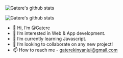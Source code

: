 ![Gatere's github stats](https://github-readme-stats.vercel.app/api?username=GatereKinyanjui&show_icons=true&theme=radical)

![Gatere's github stats](https://github-readme-stats.vercel.app/api/top-langs/?username=GatereKinyanjui&count_private=true&layout=compact&show_icons=true&theme=radical)

- 👋 Hi, I’m @Gatere
- 👀 I’m interested in Web & App development.
- 🌱 I’m currently learning Javascript.
- 💞️ I’m looking to collaborate on any new project!
- 📫 How to reach me - gaterekinyanjui@gmail.com

<!---
GatereKinyanjui/GatereKinyanjui is a ✨ special ✨ repository because its `README.md` (this file) appears on your GitHub profile.
You can click the Preview link to take a look at your changes.
--->

